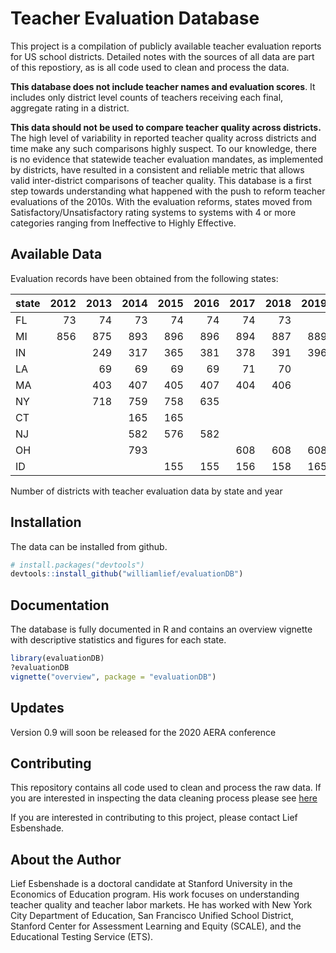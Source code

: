
<!-- README.md is generated from README.Rmd. Please edit that file -->

# Teacher Evaluation Database

This project is a compilation of publicly available teacher evaluation
reports for US school districts. Detailed notes with the sources of all
data are part of this repostiory, as is all code used to clean and
process the data.

**This database does not include teacher names and evaluation scores**.
It includes only district level counts of teachers receiving each final,
aggregate rating in a district.

**This data should not be used to compare teacher quality across
districts.** The high level of variability in reported teacher quality
across districts and time make any such comparisons highly suspect. To
our knowledge, there is no evidence that statewide teacher evaluation
mandates, as implemented by districts, have resulted in a consistent and
reliable metric that allows valid inter-district comparisons of teacher
quality. This database is a first step towards understanding what
happened with the push to reform teacher evaluations of the 2010s. With
the evaluation reforms, states moved from Satisfactory/Unsatisfactory
rating systems to systems with 4 or more categories ranging from
Ineffective to Highly Effective.

## Available Data

Evaluation records have been obtained from the following states:

| state | 2012 | 2013 | 2014 | 2015 | 2016 | 2017 | 2018 | 2019 |
| :---- | ---: | ---: | ---: | ---: | ---: | ---: | ---: | ---: |
| FL    |   73 |   74 |   73 |   74 |   74 |   74 |   73 |      |
| MI    |  856 |  875 |  893 |  896 |  896 |  894 |  887 |  889 |
| IN    |      |  249 |  317 |  365 |  381 |  378 |  391 |  396 |
| LA    |      |   69 |   69 |   69 |   69 |   71 |   70 |      |
| MA    |      |  403 |  407 |  405 |  407 |  404 |  406 |      |
| NY    |      |  718 |  759 |  758 |  635 |      |      |      |
| CT    |      |      |  165 |  165 |      |      |      |      |
| NJ    |      |      |  582 |  576 |  582 |      |      |      |
| OH    |      |      |  793 |      |      |  608 |  608 |  608 |
| ID    |      |      |      |  155 |  155 |  156 |  158 |  165 |

Number of districts with teacher evaluation data by state and year

## Installation

The data can be installed from github.

``` r
# install.packages("devtools")
devtools::install_github("williamlief/evaluationDB")
```

## Documentation

The database is fully documented in R and contains an overview vignette
with descriptive statistics and figures for each state.

``` r
library(evaluationDB)
?evaluationDB
vignette("overview", package = "evaluationDB")
```

## Updates

Version 0.9 will soon be released for the 2020 AERA conference

## Contributing

This repository contains all code used to clean and process the raw
data. If you are interested in inspecting the data cleaning process
please see
[here](https://github.com/williamlief/evaluationDB/tree/master/data-raw)

If you are interested in contributing to this project, please contact
Lief Esbenshade.

## About the Author

Lief Esbenshade is a doctoral candidate at Stanford University in the
Economics of Education program. His work focuses on understanding
teacher quality and teacher labor markets. He has worked with New York
City Department of Education, San Francisco Unified School District,
Stanford Center for Assessment Learning and Equity (SCALE), and the
Educational Testing Service (ETS).
